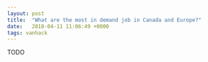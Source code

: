 ```yaml
---
layout: post
title:  "What are the most in demand job in Canada and Europe?"
date:   2018-04-11 11:06:49 +0000
tags: vanhack
---
```

TODO